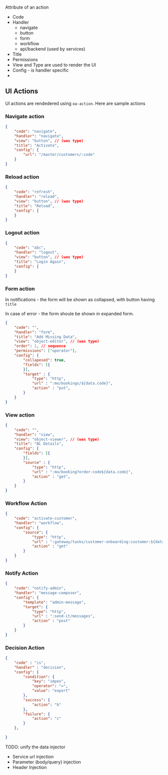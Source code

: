 Attribute of an action
- Code
- Handler
	- navigate
	- button
	- form
	- workflow
	- api/backend (used by services)
- Title
- Permissions
- View and Type are used to render the UI
- Config - is handler specific
- 

## UI Actions

UI actions are rendedered using `oa-action`. Here are sample actions

### Navigate action

```JSON
{
	"code": "navigate",
	"handler": "navigate",
	"view": "button", // (was type)
	"title": "Activate",
	"config": {
		"url": "/master/customers/:code"
	}
}
```


### Reload action

```JSON
{
	"code": "refresh",
	"handler": "reload",
	"view": "button", // (was type)
	"title": "Reload",
	"config": {	
	}
}
```


### Logout action

```JSON
{
	"code": "abc",
	"handler": "logout",
	"view": "button", // (was type)
	"title": "Login Again",
	"config": {	
	}
}
```

### Form action

In notifications - the form will be shown as collapsed, with button having `title` 

In case of error - the form shoule be shown in expanded form.
```JSON
{
	"code": "",
	"handler": "form",
	"title": "Add Missing Data",
	"view": "object-editor", // (was type)
	"order": 1, // sequence
	"permissions": ["operator"],
	"config": {
		"collapesed": true,
		"fields": [{
		}],
		"target" : {
			"type": "http",
			"url" : ":mo/bookings/${data.code}",
			"action" : "put",
		}
	}
}
```

### View action
```JSON
{
	"code": "",
	"handler": "view",
	"view": "object-viewer", // (was type)
	"title": "BL Details",
	"config": {
		"fields": [{
		}],
		"source" : {
			"type": "http",
			"url" : ":mo/booking?order-code${data.code}",
			"action" : "get",
		}
	}
}
```

### Workflow Action
```JSON
{
	"code": "activate-customer",
	"handler": "workflow",
	"config": {	
		"source": {
			"type": "http",
			"url" : ":gateway/tasks/customer-onboarding:customer:${data.code}",
			"action" : "get"
		}
	}
}
```



### Notify Action

```JSON
{
	"code": "notify-admin",
	"handler": "message-composer",
	"config": {	
		"template": "admin-message",
		"target": {
			"type": "http",
			"url" : ":send-it/messages",
			"action" : "post"
		}
	}
}
```


### Decision Action
```JSON
{
	"code" : "is",
	"handler" : "decision",
	"config": {
		"condition": {
			"key": "impex",
			"operator": "=",
			"value": "export"
		},
		"success": {
			"action": "b"
		},
		"failure": {
			"action": "c"
		}
	},
	
}
```


TODO: unify the data injector
- Service url injection
- Parameter (body/query) injection
- Header Injection